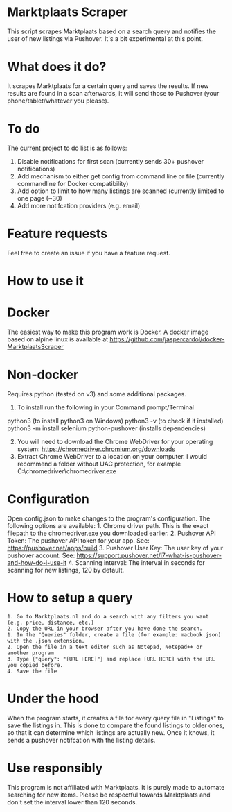 # Marktplaats Scraper
This script scrapes Marktplaats based on a search query and notifies the user of new listings via Pushover. It's a bit experimental at this point.

# What does it do?
It scrapes Marktplaats for a certain query and saves the results. If new results are found in a scan afterwards, it will send those to Pushover (your phone/tablet/whatever you please).

# To do
The current project to do list is as follows:
1. Disable notifications for first scan (currently sends 30+ pushover notifications)
2. Add mechanism to either get config from command line or file (currently commandline for Docker compatibility)
3. Add option to limit to how many listings are scanned (currently limited to one page (~30)
4. Add more notifcation providers (e.g. email)

# Feature requests
Feel free to create an issue if you have a feature request.


# How to use it
  # Docker
  The easiest way to make this program work is Docker. A docker image based on alpine linux is available at https://github.com/jaspercardol/docker-MarktplaatsScraper

  # Non-docker
   Requires python (tested on v3) and some additional packages.

   1. To install run the following in your Command prompt/Terminal

   python3 (to install python3 on Windows)
   python3 -v (to check if it installed)
   python3 -m install selenium python-pushover (installs dependencies)

   2. You will need to download the Chrome WebDriver for your operating system: https://chromedriver.chromium.org/downloads
   3. Extract Chrome WebDriver to a location on your computer. I would recommend a folder without UAC protection, for example C:\chromedriver\chromedriver.exe

   # Configuration
   Open config.json to make changes to the program's configuration. The following options are available:
    1. Chrome driver path. This is the exact filepath to the chromedriver.exe you downloaded earlier.
    2. Pushover API Token: The pushover API token for your app. See: https://pushover.net/apps/build
    3. Pushover User Key: The user key of your pushover account. See: https://support.pushover.net/i7-what-is-pushover-and-how-do-i-use-it
    4. Scanning interval: The interval in seconds for scanning for new listings, 120 by default.

   # How to setup a query
    1. Go to Marktplaats.nl and do a search with any filters you want (e.g. price, distance, etc.)
    2. Copy the URL in your browser after you have done the search.
    1. In the "Queries" folder, create a file (for example: macbook.json) with the .json extension.
    2. Open the file in a text editor such as Notepad, Notepad++ or another program
    3. Type {"query": "[URL HERE]"} and replace [URL HERE] with the URL you copied before.
    4. Save the file

# Under the hood
When the program starts, it creates a file for every query file in "Listings" to save the listings in. This is done to compare the found listings to older ones, so that it can determine which listings are actually new. Once it knows, it sends a pushover notifcation with the listing details.

# Use responsibly
This program is not affiliated with Marktplaats. It is purely made to automate searching for new items. Please be respectful towards Marktplaats and don't set the interval lower than 120 seconds.
